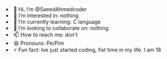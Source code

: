 <li> 👋 Hi, I’m @SaeedAhmedcoder </li>
<li> 👀 I’m interested in: nothing </li>
<li> 🌱 I’m currently learning: C language </li>
<li> 💞️ I’m looking to collaborate on: nothing </li>
<li> 📫 How to reach me: don't </li>
<li> 😄 Pronouns: Pe/Pim </li>
<li> ⚡ Fun fact: Ive just started coding, fist time in my life. I am 18</li>

<!---
SaeedAhmedcoder/SaeedAhmedcoder is a ✨ special ✨ repository because its `README.md` (this file) appears on your GitHub profile.
You can click the Preview link to take a look at your changes.
--->
